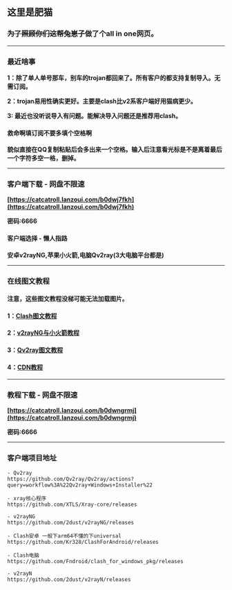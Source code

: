 ## 这里是肥猫

### ~~为了照顾你们这帮兔崽子~~做了个all in one网页。

---

### 最近啥事

**1：除了单人单号那车，别车的trojan都回来了。所有客户的都支持复制导入。无需订阅。**

**2：trojan易用性确实更好。主要是clash比v2系客户端好用猫病更少。**

**3: 最近也没听说导入有问题。能解决导入问题还是推荐用clash。**

#### 救命啊填订阅不要多填个空格啊
**貌似直接在QQ复制粘贴后会多出来一个空格。输入后注意看光标是不是离着最后一个字符多空一格，删掉。**

---

### 客户端下载 - 网盘不限速

**[https://catcatroll.lanzoui.com/b0dwj7fkh](https://catcatroll.lanzoui.com/b0dwj7fkh)**

**密码:6666**

#### 客户端选择 - 懒人指路

**安卓v2rayNG,苹果小火箭,电脑Qv2ray(3大电脑平台都是)**

---

### 在线图文教程

#### 注意，这些图文教程没梯可能无法加载图片。

#### **1：[Clash图文教程](https://catcatroll.fun/Clash图文教程)**

#### **2：[v2rayNG与小火箭教程](https://catcatroll.fun/v2rayNG与小火箭教程)**

#### **3：[Qv2ray图文教程](https://catcatroll.fun/Qv2ray图文教程)**

#### **4：[CDN教程](https://catcatroll.fun/CDN教程)**

---

### 教程下载 - 网盘不限速

**[https://catcatroll.lanzoui.com/b0dwngrmj](https://catcatroll.lanzoui.com/b0dwngrmj)**

**密码:6666**

---

### 客户端项目地址
```
- Qv2ray
https://github.com/Qv2ray/Qv2ray/actions?query=workflow%3A%22Qv2ray+Windows+Installer%22

- xray核心程序
https://github.com/XTLS/Xray-core/releases

- v2rayNG
https://github.com/2dust/v2rayNG/releases

- Clash安卓 一般下arm64不懂的下universal
https://github.com/Kr328/ClashForAndroid/releases

- Clash电脑
https://github.com/Fndroid/clash_for_windows_pkg/releases

- v2rayN
https://github.com/2dust/v2rayN/releases
```
